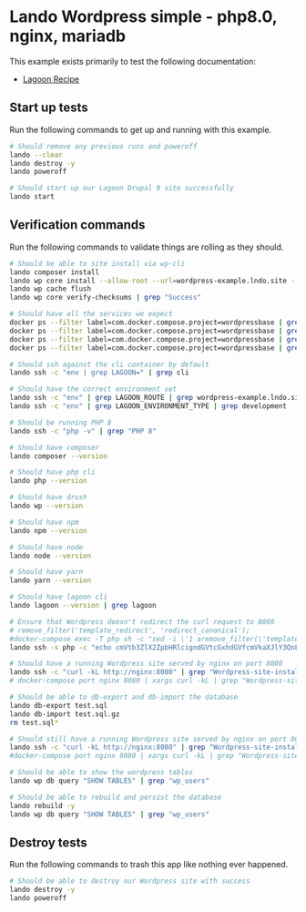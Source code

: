 Lando Wordpress simple - php8.0, nginx, mariadb
===============================================

This example exists primarily to test the following documentation:

* [Lagoon Recipe](https://docs.lando.dev/config/lagoon.html)

Start up tests
--------------

Run the following commands to get up and running with this example.

```bash
# Should remove any previous runs and poweroff
lando --clear
lando destroy -y
lando poweroff

# Should start up our Lagoon Drupal 9 site successfully
lando start
```

Verification commands
---------------------

Run the following commands to validate things are rolling as they should.

```bash
# Should be able to site install via wp-cli
lando composer install
lando wp core install --allow-root --url=wordpress-example.lndo.site --title=\'Wordpress-site-install\' --admin_user=admin --admin_email=admin@example.com
lando wp cache flush
lando wp core verify-checksums | grep "Success"

# Should have all the services we expect
docker ps --filter label=com.docker.compose.project=wordpressbase | grep Up | grep wordpressbase_nginx_1
docker ps --filter label=com.docker.compose.project=wordpressbase | grep Up | grep wordpressbase_mariadb_1
docker ps --filter label=com.docker.compose.project=wordpressbase | grep Up | grep wordpressbase_php_1
docker ps --filter label=com.docker.compose.project=wordpressbase | grep Up | grep wordpressbase_cli_1

# Should ssh against the cli container by default
lando ssh -c "env | grep LAGOON=" | grep cli

# Should have the correct environment set
lando ssh -c "env" | grep LAGOON_ROUTE | grep wordpress-example.lndo.site
lando ssh -c "env" | grep LAGOON_ENVIRONMENT_TYPE | grep development

# Should be running PHP 8
lando ssh -c "php -v" | grep "PHP 8"

# Should have composer
lando composer --version

# Should have php cli
lando php --version

# Should have drush
lando wp --version

# Should have npm
lando npm --version

# Should have node
lando node --version

# Should have yarn
lando yarn --version

# Should have lagoon cli
lando lagoon --version | grep lagoon

# Ensure that Wordpress doesn't redirect the curl request to 8080
# remove_filter('template_redirect', 'redirect_canonical');
#docker-compose exec -T php sh -c "sed -i \'1 aremove_filter(\'template_redirect\',\'redirect_canonical\');\' /app/web/content/themes/twentytwentythree/functions.php"
lando ssh -s php -c "echo cmVtb3ZlX2ZpbHRlcigndGVtcGxhdGVfcmVkaXJlY3QnLCAncmVkaXJlY3RfY2Fub25pY2FsJyk7 | base64 -d >> /app/web/content/themes/twentytwentythree/functions.php"

# Should have a running Wordpress site served by nginx on port 8080
lando ssh -c "curl -kL http://nginx:8080" | grep "Wordpress-site-install"
# docker-compose port nginx 8080 | xargs curl -kL | grep "Wordpress-site-install"

# Should be able to db-export and db-import the database
lando db-export test.sql
lando db-import test.sql.gz
rm test.sql*

# Should still have a running Wordpress site served by nginx on port 8080
lando ssh -c "curl -kL http://nginx:8080" | grep "Wordpress-site-install"
#docker-compose port nginx 8080 | xargs curl -kL | grep "Wordpress-site-install"

# Should be able to show the wordpress tables
lando wp db query "SHOW TABLES" | grep "wp_users"

# Should be able to rebuild and persist the database
lando rebuild -y
lando wp db query "SHOW TABLES" | grep "wp_users"
```

Destroy tests
-------------

Run the following commands to trash this app like nothing ever happened.

```bash
# Should be able to destroy our Wordpress site with success
lando destroy -y
lando poweroff
```
